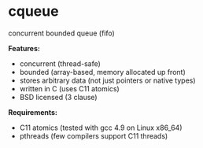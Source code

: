 cqueue
======

concurrent bounded queue (fifo)

**Features:**
- concurrent (thread-safe)
- bounded (array-based, memory allocated up front)
- stores arbitrary data (not just pointers or native types)
- written in C (uses C11 atomics)
- BSD licensed (3 clause)

**Requirements:**
- C11 atomics (tested with gcc 4.9 on Linux x86_64)
- pthreads (few compilers support C11 threads)
